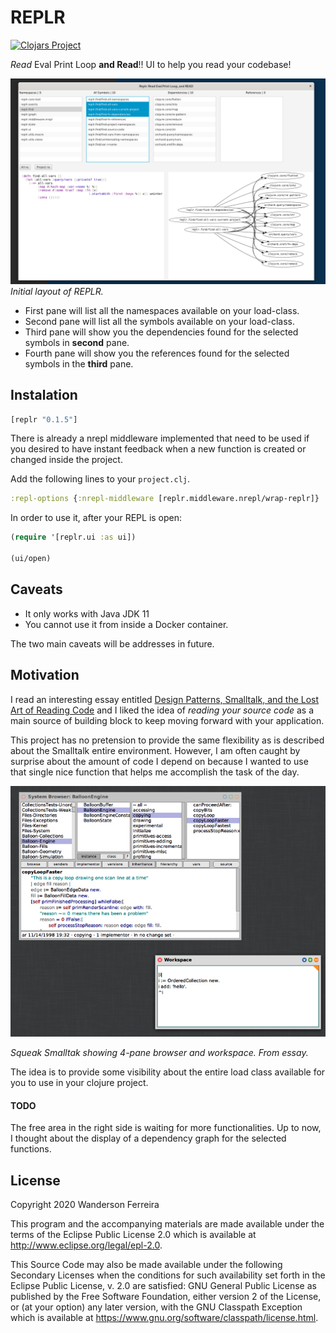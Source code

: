 # REPLR

[![Clojars Project](https://img.shields.io/clojars/v/replr.svg)](https://clojars.org/replr)

*Read* Eval Print Loop **and Read**!! UI to help you read your codebase!

![](resources/replr_wg.png)
*Initial layout of REPLR.*

- First pane will list all the namespaces available on your load-class.
- Second pane will list all the symbols available on your load-class.
- Third pane will show you the dependencies found for the selected symbols in **second** pane.
- Fourth pane will show you the references found for the selected symbols in the **third** pane.

## Instalation

``` clojure
[replr "0.1.5"]
```

There is already a nrepl middleware implemented that need to be used
if you desired to have instant feedback when a new function is created
or changed inside the project.

Add the following lines to your `project.clj`.

``` clojure
:repl-options {:nrepl-middleware [replr.middleware.nrepl/wrap-replr]}
```

In order to use it, after your REPL is open:
```clojure
(require '[replr.ui :as ui])

(ui/open)
```


## Caveats

- It only works with Java JDK 11
- You cannot use it from inside a Docker container.

The two main caveats will be addresses in future.

## Motivation

I read an interesting essay entitled [Design Patterns, Smalltalk, and the Lost Art of Reading Code](https://medium.com/@kylegenebrown/design-patterns-smalltalk-and-the-lost-art-of-reading-code-1727d93fd7fa) and I liked the idea of _reading your source code_ as a main source of building block to keep moving forward with your application.

This project has no pretension to provide the same flexibility as is
described about the Smalltalk entire environment. However, I am often
caught by surprise about the amount of code I depend on because I
wanted to use that single nice function that helps me accomplish the
task of the day.

![](resources/smalltalk.png)

*Squeak Smalltak showing 4-pane browser and workspace. From essay.*

The idea is to provide some visibility about the entire load class
available for you to use in your clojure project.


#### TODO

The free area in the right side is waiting for more
functionalities. Up to now, I thought about the display of a
dependency graph for the selected functions.

## License

Copyright 2020 Wanderson Ferreira

This program and the accompanying materials are made available under the
terms of the Eclipse Public License 2.0 which is available at
http://www.eclipse.org/legal/epl-2.0.

This Source Code may also be made available under the following Secondary
Licenses when the conditions for such availability set forth in the Eclipse
Public License, v. 2.0 are satisfied: GNU General Public License as published by
the Free Software Foundation, either version 2 of the License, or (at your
option) any later version, with the GNU Classpath Exception which is available
at https://www.gnu.org/software/classpath/license.html.

